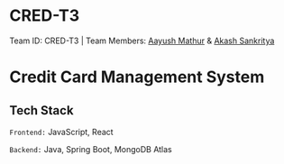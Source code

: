 # CRED-T3
Team ID: CRED-T3 | Team Members: [Aayush Mathur](https://github.com/aayush-mathur) &amp; [Akash Sankritya](https://github.com/aakashsankritya)

# Credit Card Management System

## Tech Stack

`Frontend:` JavaScript, React

`Backend:` Java, Spring Boot, MongoDB Atlas
 

